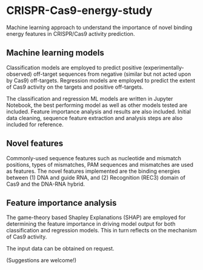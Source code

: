 # CRISPR-Cas9-energy-study
Machine learning approach to understand the importance of novel binding energy features in CRISPR/Cas9 activity prediction.

## Machine learning models
Classification models are employed to predict positive (experimentally-observed) off-target sequences from negative (similar but not acted upon by Cas9) off-targets.
Regression models are employed to predict the extent of Cas9 activity on the targets and positive off-targets.

The classification and regression ML models are written in Jupyter Notebook, the best performing model as well as other models tested are included. 
Feature importance analysis and results are also included. Initial data cleaning, sequence feature extraction and analysis steps are also included for reference.

## Novel features
Commonly-used sequence features such as nucleotide and mismatch positions, types of mismatches, PAM sequences and mismatches are used as features.
The novel features implemented are the binding energies between (1) DNA and guide RNA, and (2) Recognition (REC3) domain of Cas9 and the DNA-RNA hybrid.

## Feature importance analysis
The game-theory based Shapley Explanations (SHAP) are employed for determining the feature importance in driving model output for both classification and regression models. This in turn reflects on the mechanism of Cas9 activity.


The input data can be obtained on request.

(Suggestions are welcome!)
